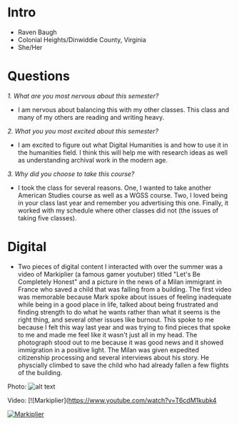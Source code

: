 # Intro 
* Raven Baugh 
* Colonial Heights/Dinwiddie County, Virginia 
* She/Her

# Questions 
*1. What are you most nervous about this semester?*

* I am nervous about balancing this with my other classes. This class and many of my others are reading and writing heavy.
 
*2. What you you most excited about this semester?*

* I am excited to figure out what Digital Humanities is and how to use it in the humanities field. I think this will help me with research ideas as well as understanding archival work in the modern age.

*3. Why did you choose to take this course?*

* I took the class for several reasons. One, I wanted to take another American Studies course as well as a WGSS course. Two, I loved being in your class last year and remember you advertising this one. Finally, it worked with my schedule where other classes did not (the issues of taking five classes). 

# Digital

* Two pieces of digital content I interacted with over the summer was a video of Markiplier (a famous gamer youtuber) titled "Let's Be Completely Honest" and a picture in the news of a Milan immigrant in France who saved a child that was falling from a building. The first video was memorable because Mark spoke about issues of feeling inadequate while being in a good place in life, talked about being frustrated and finding strength to do what he wants rather than what it seems is the right thing, and several other issues like burnout. This spoke to me because I felt this way last year and was trying to find pieces that spoke to me and made me feel like it wasn't just all in my head. The photograph stood out to me because it was good news and it showed immigration in a positive light. The Milan was given expedited citizenship processing and several interviews about his story. He physcially climbed to save the child who had already fallen a few flights of the building. 

Photo:
![alt text](https://s4.reutersmedia.net/resources/r/?m=02&d=20180528&t=2&i=1266815362&w=1200&r=LYNXNPEE4R0KV.jpg "President of France and Milan Hero")

Video:
[![Markiplier](https://www.youtube.com/watch?v=T6cdM1kubk4

[![Markiplier](http://img.youtube.com/vi/T6cdM1kubk4/0.jpg)](http://www.youtube.com/watch?v=T6cdM1kubk4)
